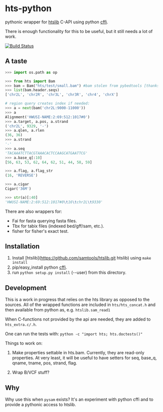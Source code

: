 hts-python
==========

pythonic wrapper for [htslib](https://github.com/samtools/htslib.git) C-API using python [cffi](https://cffi.readthedocs.org/).

There is enough functionality for this to be useful, but it still needs a lot of work.

[![Build Status](https://travis-ci.org/brentp/hts-python.svg?branch=v0.4.1)](https://travis-ci.org/brentp/hts-python)


A taste
-------

```Python
>>> import os.path as op

>>> from hts import Bam
>>> bam = Bam("hts/test/small.bam") #bam stolen from pybedtools [thanks]
>>> list(bam.header.seqs)
['chr2L', 'chr2R', 'chr3L', 'chr3R', 'chr4', 'chrX']

# region query creates index if needed:
>>> a = next(bam('chr2L:9000-11000'))
>>> a
Alignment('HWUSI-NAME:2:69:512:1017#0')
>>> a.target, a.pos, a.strand
('chr2L', 9329, '-')
>>> a.qlen, a.rlen
(36, 36)
>>> a.strand
'-'
>>> a.seq
'TACAAATCTTACGTAAACACTCCAAGCATGAATTCG'
>>> a.base_q[:10]
[56, 63, 53, 62, 64, 62, 51, 44, 58, 59]

>>> a.flag, a.flag_str
(16, 'REVERSE')

>>> a.cigar
Cigar('36M')

>>> str(a)[:40]
'HWUSI-NAME:2:69:512:1017#0\t16\tchr2L\t9330'

```

There are also wrappers for:
+ Fai for fasta querying fasta files.
+ Tbx for tabix files (indexed bed/gff/sam, etc.).
+ fisher for fisher's exact test.

Installation
------------

1. Install [htslib](https://github.com/samtools/htslib.git htslib) using `make install`
2. pip/easy_install python [cffi](https://cffi.readthedocs.org/).
3. run `python setup.py install` (--user) from this directory.

Development
-----------

This is a work in progress that relies on the hts library as opposed to the sources. All of the wrapped functions are included in `hts/hts_concat.h` and then available from python as, e.g. `htslib.sam_read1`

When C-functions not provided by the api are needed, they are added to `hts_extra.c/.h`.

One can run the tests with: `python -c "import hts; hts.doctests()"`

Things to work on:

1. Make properties settable in hts.bam. 
   Currently, they are read-only properties. At very least, it will be useful
   to have setters for seq, base_q, qname, tname, pos, strand, flag.

2. Wrap B/VCF stuff?


Why
---

Why use this when `pysam` exists? It's an experiment with python cffi and to provide a pythonic access to htslib.
